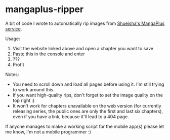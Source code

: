# mangaplus-ripper 
A bit of code I wrote to automatically rip images from [Shueisha's MangaPlus service](https://mangaplus.shueisha.co.jp/).

Usage:

1. Visit the website linked above and open a chapter you want to save
2. Paste this in the console and enter
3. ???
4. Profit

Notes:

* You need to scroll down and load all pages before using it. I'm still trying to work around this.
* If you want high-quality rips, don't forget to set the image quality on the top right :)
* It won't work for chapters unavailable on the web version (for currently releasing series, the public ones are only the first and last six chapters), even if you have a link, because it'll lead to a 404 page.

If anyone manages to make a working script for the mobile app(s) please let me know, I'm not a mobile programmer :)
